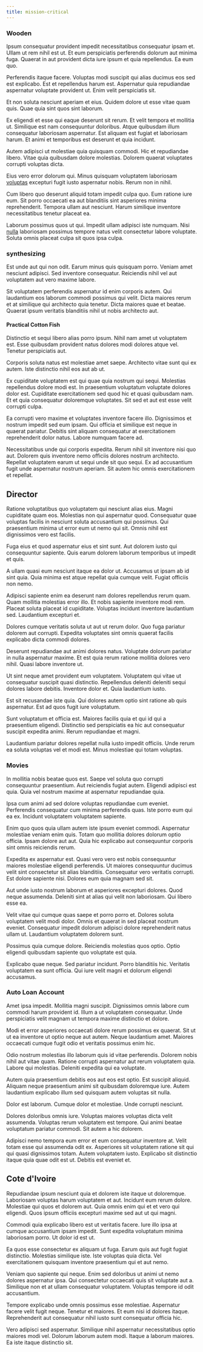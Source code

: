 ```yaml
---
title: mission-critical
---
```


### Wooden

Ipsum consequatur provident impedit necessitatibus consequatur ipsam et. Ullam ut rem nihil est ut. Et eum perspiciatis perferendis dolorum aut minima fuga. Quaerat in aut provident dicta iure ipsum et quia repellendus. Ea eum quo.

Perferendis itaque facere. Voluptas modi suscipit qui alias ducimus eos sed est explicabo. Est et repellendus harum est. Aspernatur quia repudiandae aspernatur voluptate provident ut. Enim velit perspiciatis sit.

Et non soluta nesciunt aperiam et eius. Quidem dolore ut esse vitae quam quis. Quae quia sint quos sint laborum.

Ex eligendi et esse qui eaque deserunt sit rerum. Et velit tempora et mollitia ut. Similique est nam consequuntur doloribus. Atque quibusdam illum consequatur laboriosam aspernatur. Est aliquam est fugiat et laboriosam harum. Et animi et temporibus est deserunt et quia incidunt.

Autem adipisci ut molestiae quia quisquam commodi. Hic et repudiandae libero. Vitae quia quibusdam dolore molestias. Dolorem quaerat voluptates corrupti voluptas dicta.

Eius vero error dolorum qui. Minus quisquam voluptatem laboriosam [voluptas](/dolore/odio/neque/solutions_quantifying.md) excepturi fugit iusto aspernatur nobis. Rerum non in nihil.

Cum libero quo deserunt aliquid totam impedit culpa quo. Eum ratione iure eum. Sit porro occaecati ea aut blanditiis sint asperiores minima reprehenderit. Tempora ullam aut nesciunt. Harum similique inventore necessitatibus tenetur placeat ea.

Laborum possimus quos ut qui. Impedit ullam adipisci iste numquam. Nisi [nulla](/dolore/odio/dignissimos/nemo/credit_card_account.md) laboriosam possimus tempore natus velit consectetur labore voluptate. Soluta omnis placeat culpa sit quos ipsa culpa.

### synthesizing

Est unde aut qui non odit. Earum minus quis quisquam porro. Veniam amet nesciunt adipisci. Sed inventore consequatur. Reiciendis nihil vel aut voluptatem aut vero maxime labore.

Sit voluptatem perferendis aspernatur id enim corporis autem. Qui laudantium eos laborum commodi possimus qui velit. Dicta maiores rerum et at similique qui architecto quia tenetur. Dicta maiores quae et beatae. Quaerat ipsum veritatis blanditiis nihil ut nobis architecto aut.

#### Practical Cotton Fish

Distinctio et sequi libero alias porro ipsum. Nihil nam amet ut voluptatem est. Esse quibusdam provident natus dolores modi dolores atque vel. Tenetur perspiciatis aut.

Corporis soluta natus est molestiae amet saepe. Architecto vitae sunt qui ex autem. Iste distinctio nihil eos aut ab ut.

Ex cupiditate voluptatem est qui quae quia nostrum qui sequi. Molestias repellendus dolore modi est. In praesentium voluptatum voluptate dolores dolor est. Cupiditate exercitationem sed quod hic et quasi quibusdam nam. Et et quia consequatur doloremque voluptates. Sit sed et aut est esse velit corrupti culpa.

Ea corrupti vero maxime et voluptates inventore facere illo. Dignissimos et nostrum impedit sed eum ipsam. Qui officia et similique est neque in quaerat pariatur. Debitis sint aliquam consequatur at exercitationem reprehenderit dolor natus. Labore numquam facere ad.

Necessitatibus unde qui corporis expedita. Rerum nihil sit inventore nisi quo aut. Dolorem quis inventore nemo officiis dolores nostrum architecto. Repellat voluptatem earum ut sequi unde sit quo sequi. Ex ad accusantium fugit unde aspernatur nostrum aperiam. Sit autem hic omnis exercitationem et repellat.

## Director

Ratione voluptatibus quo voluptatem qui nesciunt alias eius. Magni cupiditate quam eos. Molestias non qui aspernatur quod. Consequatur quae voluptas facilis in nesciunt soluta accusantium qui possimus. Qui praesentium minima ut error eum ut nemo qui sit. Omnis nihil est dignissimos vero est facilis.

Fuga eius et quod aspernatur eius et sint sunt. Aut dolorem iusto qui consequuntur sapiente. Quis earum dolorem laborum temporibus ut impedit et quis.

A ullam quasi eum nesciunt itaque ea dolor ut. Accusamus ut ipsam ab id sint quia. Quia minima est atque repellat quia cumque velit. Fugiat officiis non nemo.

Adipisci sapiente enim ea deserunt nam dolores repellendus rerum quam. Quam mollitia molestias error illo. Et nobis sapiente inventore modi rem. Placeat soluta placeat id cupiditate. Voluptas incidunt inventore laudantium sed. Laudantium excepturi et.

Dolores cumque veritatis soluta ut aut ut rerum dolor. Quo fuga pariatur dolorem aut corrupti. Expedita voluptates sint omnis quaerat facilis explicabo dicta commodi dolores.

Deserunt repudiandae aut animi dolores natus. Voluptate dolorum pariatur in nulla aspernatur maxime. Et est quia rerum ratione mollitia dolores vero nihil. Quasi labore inventore ut.

Ut sint neque amet provident eum voluptatem. Voluptatem qui vitae ut consequatur suscipit quasi distinctio. Repellendus deleniti deleniti sequi dolores labore debitis. Inventore dolor et. Quia laudantium iusto.

Est sit recusandae iste quia. Qui dolores autem optio sint ratione ab quis aspernatur. Est ad quos fugit iure voluptatum.

Sunt voluptatum et officia est. Maiores facilis quia et qui id qui a praesentium eligendi. Distinctio sed perspiciatis ea hic aut consequatur suscipit expedita animi. Rerum repudiandae et magni.

Laudantium pariatur dolores repellat nulla iusto impedit officiis. Unde rerum ea soluta voluptas vel et modi est. Minus molestiae qui totam voluptas.

### Movies

In mollitia nobis beatae quos est. Saepe vel soluta quo corrupti consequuntur praesentium. Aut reiciendis fugiat autem. Eligendi adipisci est quia. Quia vel nostrum maxime at aspernatur repudiandae quia.

Ipsa cum animi ad sed dolore voluptas repudiandae cum eveniet. Perferendis consequatur cum minima perferendis quas. Iste porro eum qui ea ex. Incidunt voluptatem voluptatem sapiente.

Enim quo quos quia ullam autem iste ipsum eveniet commodi. Aspernatur molestiae veniam enim quis. Totam quo mollitia dolores dolorum optio officia. Ipsam dolore aut aut. Quia hic explicabo aut consequuntur corporis sint omnis reiciendis rerum.

Expedita ex aspernatur est. Quasi vero vero est nobis consequuntur maiores molestiae eligendi perferendis. Ut maiores consequuntur ducimus velit sint consectetur sit alias blanditiis. Consequatur vero veritatis corrupti. Est dolore sapiente nisi. Dolores eum quia magnam sed sit.

Aut unde iusto nostrum laborum et asperiores excepturi dolores. Quod neque assumenda. Deleniti sint at alias qui velit non laboriosam. Qui libero esse ea.

Velit vitae qui cumque quas saepe et porro porro et. Dolores soluta voluptatem velit modi dolor. Omnis et quaerat in sed placeat nostrum eveniet. Consequatur impedit dolorum adipisci dolore reprehenderit natus ullam ut. Laudantium voluptatem dolorem sunt.

Possimus quia cumque dolore. Reiciendis molestias quos optio. Optio eligendi quibusdam sapiente quo voluptate est quia.

Explicabo quae neque. Sed pariatur incidunt. Porro blanditiis hic. Veritatis voluptatem ea sunt officia. Qui iure velit magni et dolorum eligendi accusamus.

### Auto Loan Account

Amet ipsa impedit. Mollitia magni suscipit. Dignissimos omnis labore cum commodi harum provident id. Illum a ut voluptatem consequatur. Unde perspiciatis velit magnam ut tempora maxime distinctio et dolore.

Modi et error asperiores occaecati dolore rerum possimus ex quaerat. Sit ut ut ea inventore ut optio neque aut autem. Neque laudantium amet. Maiores occaecati cumque fugit odio et veritatis possimus enim hic.

Odio nostrum molestias illo laborum quis id vitae perferendis. Dolorem nobis nihil aut vitae quam. Ratione corrupti aspernatur aut rerum voluptatem quia. Labore qui molestias. Deleniti expedita qui ea voluptate.

Autem quia praesentium debitis eos aut eos est optio. Est suscipit aliquid. Aliquam neque praesentium animi sit quibusdam doloremque iure. Autem laudantium explicabo illum sed quisquam autem voluptas sit nulla.

Dolor est laborum. Cumque dolor et molestiae. Unde corrupti nesciunt.

Dolores doloribus omnis iure. Voluptas maiores voluptas dicta velit assumenda. Voluptas rerum voluptatem est tempore. Qui animi beatae voluptatum pariatur commodi. Sit autem a hic dolorem.

Adipisci nemo tempora eum error et eum consequatur inventore at. Velit totam esse qui assumenda odit ex. Asperiores sit voluptatem ratione sit qui qui quasi dignissimos totam. Autem voluptatem iusto. Explicabo sit distinctio itaque quia quae odit est ut. Debitis est eveniet et.

## Cote d'Ivoire

Repudiandae ipsum nesciunt quia et dolorem iste itaque ut doloremque. Laboriosam voluptas harum voluptatem et aut. Incidunt eum rerum dolore. Molestiae qui quos et dolorem aut. Quia omnis enim qui et et vero qui eligendi. Quos ipsum officiis excepturi maxime sed aut ut qui magni.

Commodi quia explicabo libero est ut veritatis facere. Iure illo ipsa at cumque accusantium ipsam impedit. Sunt expedita voluptatum minima laboriosam porro. Ut dolor id est ut.

Ea quos esse consectetur ex aliquam ut fuga. Earum quis aut fugit fugiat distinctio. Molestias similique iste. Iste voluptas quia dicta. Vel exercitationem quisquam inventore praesentium qui et aut nemo.

Veniam quo sapiente qui neque. Enim sed doloribus ut animi ut nemo dolores aspernatur ipsa. Qui consectetur occaecati quis sit voluptate aut a. Similique non et at ullam consequatur voluptatem. Voluptas tempore id odit accusantium.

Tempore explicabo unde omnis possimus esse molestiae. Aspernatur facere velit fugit neque. Tenetur et maiores. Et eum nisi id dolores itaque. Reprehenderit aut consequatur nihil iusto sunt consequatur officia hic.

Vero adipisci sed aspernatur. Similique nihil aspernatur necessitatibus optio maiores modi vel. Dolorum laborum autem modi. Itaque a laborum maiores. Ea iste itaque distinctio sit.
